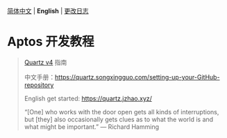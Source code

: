 [简体中文](../README.md) | **English** | [更改日志](./CHANGELOG.md)

# Aptos 开发教程







> [Quartz v4](https://github.com/jackyzha0/quartz) 指南
>
> 中文手册：https://quartz.songxingguo.com/setting-up-your-GitHub-repository
>
> English get started: https://quartz.jzhao.xyz/
>
> “[One] who works with the door open gets all kinds of interruptions, but [they] also occasionally gets clues as to what the world is and what might be important.” — Richard Hamming
>



